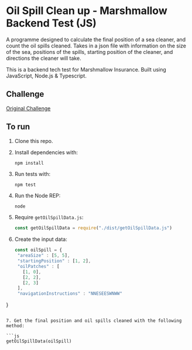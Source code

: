 # Oil Spill Clean up - Marshmallow Backend Test (JS)

A programme designed to calculate the final position of a sea cleaner, and count the oil spills cleaned. Takes in a json file with information on the size of the sea, positions of the spills, starting position of the cleaner, and directions the cleaner will take.

This is a backend tech test for Marshmallow Insurance. Built using JavaScript, Node.js & Typescript.

## Challenge

 [Original Challenge](https://github.com/marshmallow-insurance/java-backend-test)

 ## To run 

1. Clone this repo.

2. Install dependencies with:

   ```shell
   npm install
   ```

3. Run tests with:

   ```shell
   npm test
   ```

4. Run the Node REP:

   ```js
   node
   ```

5. Require `getOilSpillData.js`:

   ```js
   const getOilSpillData = require("./dist/getOilSpillData.js")
   ```

6. Create the input data:

   ```js
   const oilSpill = {
    "areaSize" : [5, 5],
    "startingPosition" : [1, 2],
    "oilPatches" : [
      [1, 0],
      [2, 2],
      [2, 3]
    ],
    "navigationInstructions" : "NNESEESWNWW"
  }
   ```

7. Get the final position and oil spills cleaned with the following method:

   ```js
   getOilSpillData(oilSpill)
   ```
   